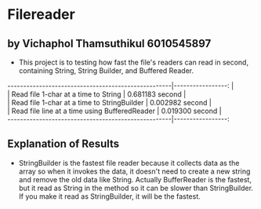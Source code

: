 # Filereader
## by Vichaphol Thamsuthikul 6010545897

- This project is to testing how fast the file's readers can read in second, containing String, String Builder, and Buffered Reader. 

----------------------------------------------------|-----------------:
|													
|	Read file 1-char at a time to String 			| 0.681183 second
|														
|	Read file 1-char at a time to StringBuilder 	| 0.002982 second
|														
|	Read file line at a time using BufferedReader 	| 0.019300 second 
|													
----------------------------------------------------|-----------------:

## Explanation of Results

- StringBuilder is the fastest file reader because it collects data as the array so when it invokes the data, it doesn't need to create a new string and remove the old data like String. Actually BufferReader is the fastest, but it read as String in the method so it can be slower than StringBuilder. If you make it read as StringBuilder, it will be the fastest.
  